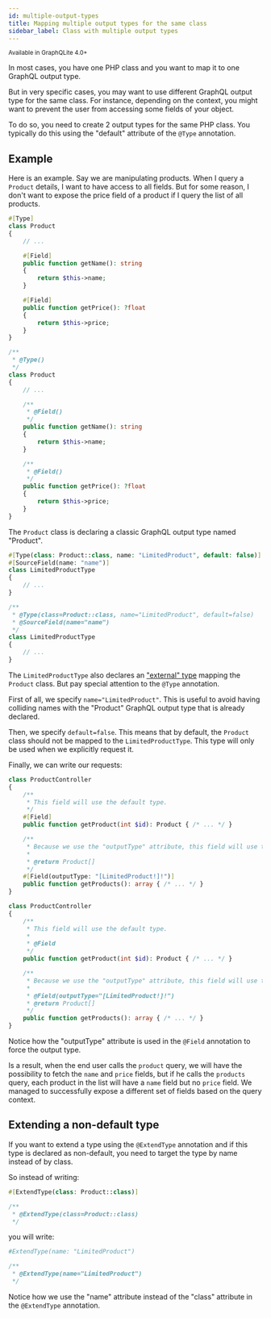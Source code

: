 ```yaml
---
id: multiple-output-types
title: Mapping multiple output types for the same class
sidebar_label: Class with multiple output types
---
```

<small>Available in GraphQLite 4.0+</small>

In most cases, you have one PHP class and you want to map it to one GraphQL output type.

But in very specific cases, you may want to use different GraphQL output type for the same class.
For instance, depending on the context, you might want to prevent the user from accessing some fields of your object.

To do so, you need to create 2 output types for the same PHP class. You typically do this using the "default" attribute of the `@Type` annotation.

## Example

Here is an example. Say we are manipulating products. When I query a `Product` details, I want to have access to all fields.
But for some reason, I don't want to expose the price field of a product if I query the list of all products.


<!--DOCUSAURUS_CODE_TABS-->
<!--PHP 8+-->

```php
#[Type]
class Product
{
    // ...

    #[Field]
    public function getName(): string
    {
        return $this->name;
    }

    #[Field]
    public function getPrice(): ?float
    {
        return $this->price;
    }
}
```

<!--PHP 7+-->

```php
/**
 * @Type()
 */
class Product
{
    // ...

    /**
     * @Field()
     */
    public function getName(): string
    {
        return $this->name;
    }

    /**
     * @Field()
     */
    public function getPrice(): ?float
    {
        return $this->price;
    }
}
```

<!--END_DOCUSAURUS_CODE_TABS-->

The `Product` class is declaring a classic GraphQL output type named "Product".

<!--DOCUSAURUS_CODE_TABS-->
<!--PHP 8+-->
```php
#[Type(class: Product::class, name: "LimitedProduct", default: false)]
#[SourceField(name: "name")]
class LimitedProductType
{
    // ...
}
```
<!--PHP 7+-->
```php
/**
 * @Type(class=Product::class, name="LimitedProduct", default=false)
 * @SourceField(name="name")
 */
class LimitedProductType
{
    // ...
}
```
<!--END_DOCUSAURUS_CODE_TABS-->



The `LimitedProductType` also declares an ["external" type](external-type-declaration.md) mapping the `Product` class.
But pay special attention to the `@Type` annotation.

First of all, we specify `name="LimitedProduct"`. This is useful to avoid having colliding names with the "Product" GraphQL output type
that is already declared.

Then, we specify `default=false`. This means that by default, the `Product` class should not be mapped to the `LimitedProductType`.
This type will only be used when we explicitly request it.

Finally, we can write our requests:

<!--DOCUSAURUS_CODE_TABS-->
<!--PHP 8+-->
```php
class ProductController
{
    /**
     * This field will use the default type.
     */
    #[Field]
    public function getProduct(int $id): Product { /* ... */ }

    /**
     * Because we use the "outputType" attribute, this field will use the other type.
     *
     * @return Product[]
     */
    #[Field(outputType: "[LimitedProduct!]!")]
    public function getProducts(): array { /* ... */ }
}
```
<!--PHP 7+-->
```php
class ProductController
{
    /**
     * This field will use the default type.
     *
     * @Field
     */
    public function getProduct(int $id): Product { /* ... */ }

    /**
     * Because we use the "outputType" attribute, this field will use the other type.
     *
     * @Field(outputType="[LimitedProduct!]!")
     * @return Product[]
     */
    public function getProducts(): array { /* ... */ }
}
```
<!--END_DOCUSAURUS_CODE_TABS-->



Notice how the "outputType" attribute is used in the `@Field` annotation to force the output type.

Is a result, when the end user calls the `product` query, we will have the possibility to fetch the `name` and `price` fields,
but if he calls the `products` query, each product in the list will have a `name` field but no `price` field. We managed
to successfully expose a different set of fields based on the query context.

## Extending a non-default type

If you want to extend a type using the `@ExtendType` annotation and if this type is declared as non-default,
you need to target the type by name instead of by class.

So instead of writing:

<!--DOCUSAURUS_CODE_TABS-->
<!--PHP 8+-->
```php
#[ExtendType(class: Product::class)]
```
<!--PHP 7+-->
```php
/**
 * @ExtendType(class=Product::class)
 */
```
<!--END_DOCUSAURUS_CODE_TABS-->

you will write:

<!--DOCUSAURUS_CODE_TABS-->
<!--PHP 8+-->
```php
#ExtendType(name: "LimitedProduct")
```
<!--PHP 7+-->
```php
/**
 * @ExtendType(name="LimitedProduct")
 */
```
<!--END_DOCUSAURUS_CODE_TABS-->

Notice how we use the "name" attribute instead of the "class" attribute in the `@ExtendType` annotation.
